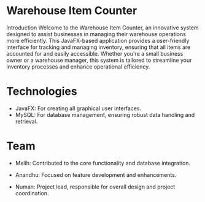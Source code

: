 
# Warehouse Item Counter

Introduction
Welcome to the Warehouse Item Counter, an innovative system designed to assist businesses in managing their warehouse operations more efficiently. This JavaFX-based application provides a user-friendly interface for tracking and managing inventory, ensuring that all items are accounted for and easily accessible. Whether you're a small business owner or a warehouse manager, this system is tailored to streamline your inventory processes and enhance operational efficiency.


# Technologies
* JavaFX: For creating all graphical user interfaces.
* MySQL: For database management, ensuring robust data handling and retrieval.

# Team
* Melih: Contributed to the core functionality and database integration.

* Anandhu: Focused on feature development and enhancements.

* Numan: Project lead, responsible for overall design and project coordination.

